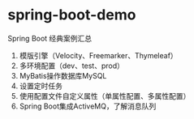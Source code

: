 # spring-boot-demo
Spring Boot  经典案例汇总

1. 模版引擎（Velocity、Freemarker、Thymeleaf）
2. 多环境配置（dev、test、prod）
3. MyBatis操作数据库MySQL
4. 设置定时任务
5. 使用配置文件自定义属性（单属性配置、多属性配置）
6. Spring Boot集成ActiveMQ，了解消息队列
